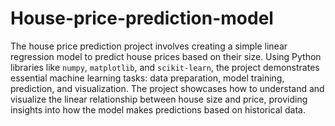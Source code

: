 # House-price-prediction-model
The house price prediction project involves creating a simple linear regression model to predict house prices based on their size. Using Python libraries like `numpy`, `matplotlib`, and `scikit-learn`, the project demonstrates essential machine learning tasks: data preparation, model training, prediction, and visualization. The project showcases how to understand and visualize the linear relationship between house size and price, providing insights into how the model makes predictions based on historical data.
